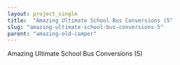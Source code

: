 ```yaml
---
layout: project_single
title:  "Amazing Ultimate School Bus Conversions (5"
slug: "amazing-ultimate-school-bus-conversions-5"
parent: "amazing-old-camper"
---
```

Amazing Ultimate School Bus Conversions (5)